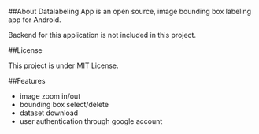 ##About
Datalabeling App is an open source, image bounding box labeling app for Android.

Backend for this application is not included in this project.


##License

This project is under MIT License.


##Features
- image zoom in/out
- bounding box select/delete
- dataset download
- user authentication through google account